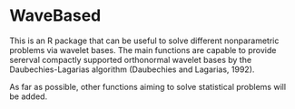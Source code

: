 # WaveBased

<!-- It is known that compactly supporte orthonormal wavelet bases do not have analytical expression
(Haar is the only exception). However, it is often necessary to calculate these values at arbitrary
points. In nonparametric statistics this is useful to estimate functions such as densities and
non-equally spaced regression. functions Daubechies and Lagarias (1992) proposed an algorithm useful
to provide, with pre -->

This is an R package that can be useful to solve different nonparametric problems via wavelet bases.
The main functions are capable to provide sererval compactly supported orthonormal wavelet bases by
the Daubechies-Lagarias algorithm (Daubechies and Lagarias, 1992).

As far as possible, other functions aiming to solve statistical problems will be added.
